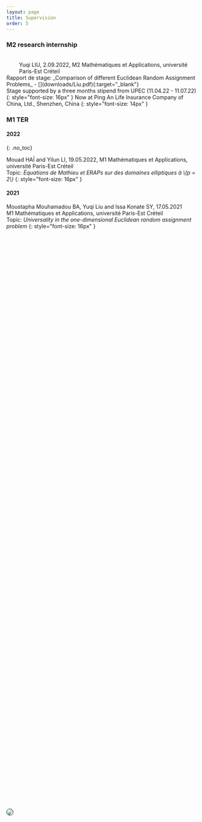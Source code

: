 ```yaml
---
layout: page
title: Supervision
order: 5
---
```



### M2 research internship

<!--
#### 2022
{: .no_toc}
-->

  <br/>

<img style="max-height:80px; position: relative; float:left; top: 50%; border:solid 0.05em;transform: translateY(18%); margin-right:15px !important; border-radius: 50%;" src="../assets/Liu.jpeg">
Yuqi LIU, 2.09.2022, M2 Mathématiques et Applications, université Paris-Est Créteil <br/>
  Rapport de stage: _Comparison of different Euclidean Random Assignment Problems_ - [<i class="fa fa-file-pdf-o" aria-hidden="true"></i>](downloads/Liu.pdf){:target="_blank"}<br/>
  Stage supported by a three months stipend from UPEC (11.04.22 - 11.07.22) <br/>
  {: style="font-size: 16px" }
  Now at Ping An Life Insurance Company of China, Ltd., Shenzhen, China
  {: style="font-size: 14px" }

  <br/>


### M1 TER

#### 2022
{: .no_toc}

Mouad HAÏ and Yilun LI, 19.05.2022, M1 Mathématiques et Applications, université Paris-Est Créteil <br/>
  Topic: _Équations de Mathieu et ERAPs sur des domaines elliptiques à \\(p = 2\\)_
  {: style="font-size: 16px" }


#### 2021

Moustapha Mouhamadou BA, Yuqi Liu and Issa Konate SY, 17.05.2021 <br/>  M1 Mathématiques et Applications, université Paris-Est Créteil <br/>
  Topic: _Universality in the one-dimensional Euclidean random assignment problem_
  {: style="font-size: 16px" }
